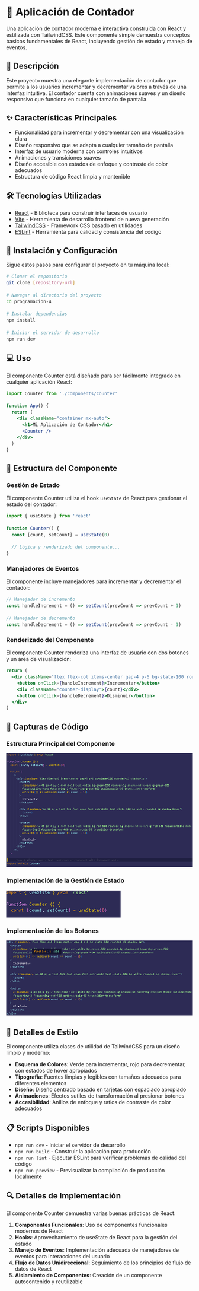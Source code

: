 # 🧮 Aplicación de Contador

Una aplicación de contador moderna e interactiva construida con React y estilizada con TailwindCSS. Este componente simple demuestra conceptos basicos fundamentales de React, incluyendo gestión de estado y manejo de eventos.

## 📝 Descripción

Este proyecto muestra una elegante implementación de contador que permite a los usuarios incrementar y decrementar valores a través de una interfaz intuitiva. El contador cuenta con animaciones suaves y un diseño responsivo que funciona en cualquier tamaño de pantalla.

## ✨ Características Principales

- Funcionalidad para incrementar y decrementar con una visualización clara
- Diseño responsivo que se adapta a cualquier tamaño de pantalla
- Interfaz de usuario moderna con controles intuitivos
- Animaciones y transiciones suaves
- Diseño accesible con estados de enfoque y contraste de color adecuados
- Estructura de código React limpia y mantenible

## 🛠️ Tecnologías Utilizadas

- [React](https://react.dev/) - Biblioteca para construir interfaces de usuario
- [Vite](https://vitejs.dev/) - Herramienta de desarrollo frontend de nueva generación
- [TailwindCSS](https://tailwindcss.com/) - Framework CSS basado en utilidades
- [ESLint](https://eslint.org/) - Herramienta para calidad y consistencia del código

## 🚀 Instalación y Configuración

Sigue estos pasos para configurar el proyecto en tu máquina local:

```bash
# Clonar el repositorio
git clone [repository-url]

# Navegar al directorio del proyecto
cd programacion-4

# Instalar dependencias
npm install

# Iniciar el servidor de desarrollo
npm run dev
```

## 💻 Uso

El componente Counter está diseñado para ser fácilmente integrado en cualquier aplicación React:

```jsx
import Counter from './components/Counter'

function App() {
  return (
    <div className="container mx-auto">
      <h1>Mi Aplicación de Contador</h1>
      <Counter />
    </div>
  )
}
```

## 🧩 Estructura del Componente

### Gestión de Estado

El componente Counter utiliza el hook `useState` de React para gestionar el estado del contador:

```jsx
import { useState } from 'react'

function Counter() {
  const [count, setCount] = useState(0)
  
  // Lógica y renderizado del componente...
}
```

### Manejadores de Eventos

El componente incluye manejadores para incrementar y decrementar el contador:

```jsx
// Manejador de incremento
const handleIncrement = () => setCount(prevCount => prevCount + 1)

// Manejador de decremento
const handleDecrement = () => setCount(prevCount => prevCount - 1)
```

### Renderizado del Componente

El componente Counter renderiza una interfaz de usuario con dos botones y un área de visualización:

```jsx
return (
  <div className="flex flex-col items-center gap-4 p-6 bg-slate-100 rounded-xl">
    <button onClick={handleIncrement}>Incrementar</button>
    <div className="counter-display">{count}</div>
    <button onClick={handleDecrement}>Disminuir</button>
  </div>
)
```

## 📸 Capturas de Código

### Estructura Principal del Componente

![Estructura del Componente Counter](screenshots/counter-component.png)

### Implementación de la Gestión de Estado

![Gestión de Estado](screenshots/state-management.png)

### Implementación de los Botones

![Implementación de Botones](screenshots/button-implementation.png)

## 🎨 Detalles de Estilo

El componente utiliza clases de utilidad de TailwindCSS para un diseño limpio y moderno:

- **Esquema de Colores**: Verde para incrementar, rojo para decrementar, con estados de hover apropiados
- **Tipografía**: Fuentes limpias y legibles con tamaños adecuados para diferentes elementos
- **Diseño**: Diseño centrado basado en tarjetas con espaciado apropiado
- **Animaciones**: Efectos sutiles de transformación al presionar botones
- **Accesibilidad**: Anillos de enfoque y ratios de contraste de color adecuados

## 📋 Scripts Disponibles

- `npm run dev` - Iniciar el servidor de desarrollo
- `npm run build` - Construir la aplicación para producción
- `npm run lint` - Ejecutar ESLint para verificar problemas de calidad del código
- `npm run preview` - Previsualizar la compilación de producción localmente

## 🔍 Detalles de Implementación

El componente Counter demuestra varias buenas prácticas de React:

1. **Componentes Funcionales**: Uso de componentes funcionales modernos de React
2. **Hooks**: Aprovechamiento de useState de React para la gestión del estado
3. **Manejo de Eventos**: Implementación adecuada de manejadores de eventos para interacciones del usuario
4. **Flujo de Datos Unidireccional**: Seguimiento de los principios de flujo de datos de React
5. **Aislamiento de Componentes**: Creación de un componente autocontenido y reutilizable
